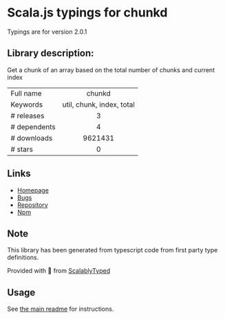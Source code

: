 
# Scala.js typings for chunkd

Typings are for version 2.0.1

## Library description:
Get a chunk of an array based on the total number of chunks and current index

|                    |                 |
| ------------------ | :-------------: |
| Full name          | chunkd |
| Keywords           | util, chunk, index, total |
| # releases         | 3 |
| # dependents       | 4 |
| # downloads        | 9621431 |
| # stars            | 0 |

## Links
- [Homepage](https://github.com/jamiebuilds/chunkd#readme)
- [Bugs](https://github.com/jamiebuilds/chunkd/issues)
- [Repository](https://github.com/jamiebuilds/chunkd)
- [Npm](https://www.npmjs.com/package/chunkd)
    


## Note
This library has been generated from typescript code from first party type definitions.

Provided with :purple_heart: from [ScalablyTyped](https://github.com/oyvindberg/ScalablyTyped)

## Usage
See [the main readme](../../readme.md) for instructions.


